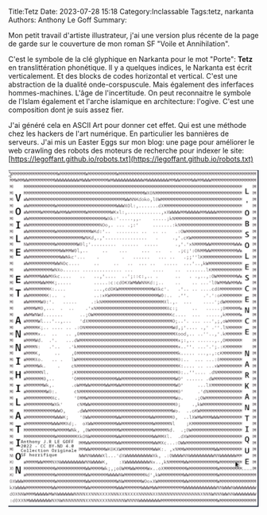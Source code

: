 Title:Tetz
Date: 2023-07-28 15:18
Category:Inclassable
Tags:tetz, narkanta
Authors: Anthony Le Goff
Summary:

Mon petit travail d'artiste illustrateur, j'ai une version plus récente de la page de garde sur le couverture de mon roman SF "Voile et Annihilation".

C'est le symbole de la clé glyphique en Narkanta pour le mot "Porte": **Tetz** en translittération phonétique. Il y a quelques indices, le Narkanta est écrit verticalement. Et des blocks de codes horizontal et vertical. C'est une abstraction de la dualité onde-corspuscule. Mais également des inferfaces hommes-machines. L'âge de l'incertitude. On peut reconnaitre le symbole de l'Islam également et l'arche islamique en architecture: l'ogive. C'est une composition dont je suis assez fier.

J'ai généré cela en ASCII Art pour donner cet effet. Qui est une méthode chez les hackers de l'art numérique. En particulier les bannières de serveurs. J'ai mis un Easter Eggs sur mon blog: une page pour améliorer le web crawling des robots des moteurs de recherche pour indexer le site: [https://legoffant.github.io/robots.txt](https://legoffant.github.io/robots.txt)

![tetz](images/tetz-n1.png)